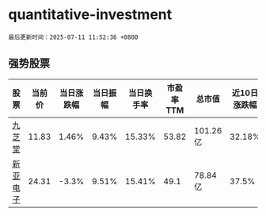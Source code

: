 # quantitative-investment

`最后更新时间：2025-07-11 11:52:36 +0800`

## 强势股票

|股票|当前价|当日涨跌幅|当日振幅|当日换手率|市盈率TTM|总市值|近10日涨跌幅|
|----|----|----|----|----|----|----|----|
|[九芝堂](https://xueqiu.com/S/SZ000989)|11.83|1.46%|9.43%|15.33%|53.82|101.26亿|32.18%|
|[新亚电子](https://xueqiu.com/S/SH605277)|24.31|-3.3%|9.51%|15.41%|49.1|78.84亿|37.5%|
